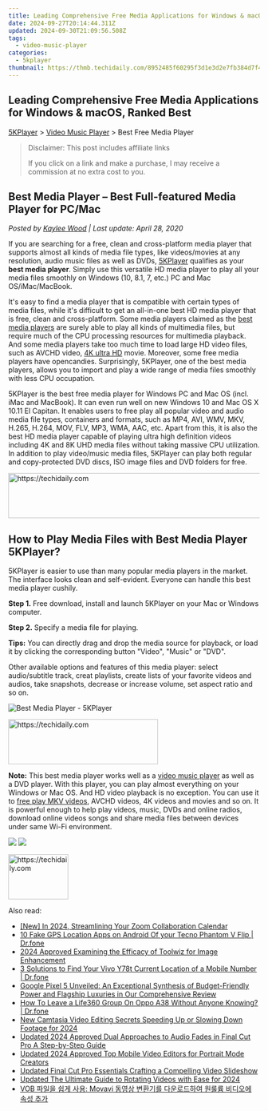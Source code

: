 ```yaml
---
title: Leading Comprehensive Free Media Applications for Windows & macOS, Ranked Best
date: 2024-09-27T20:14:44.311Z
updated: 2024-09-30T21:09:56.508Z
tags:
  - video-music-player
categories:
  - 5kplayer
thumbnail: https://thmb.techidaily.com/8952485f60295f3d1e3d2e7fb384d7f4849fc0ba1ac13c5b58f754ed696cbd0a.jpg
---
```


## Leading Comprehensive Free Media Applications for Windows & macOS, Ranked Best

[5KPlayer](https://tools.techidaily.com/5kplayer/products/) \> [Video Music Player](https://tools.techidaily.com/5kplayer/video-music-player/) \> Best Free Media Player

>  Disclaimer: This post includes affiliate links
>
>  If you click on a link and make a purchase, I may receive a commission at no extra cost to you.
>

## Best Media Player – Best Full-featured Media Player for PC/Mac

 _Posted by [Kaylee Wood](https://www.quora.com/profile/Amanda-Hu-21) | Last update: April 28, 2020_

If you are searching for a free, clean and cross-platform media player that supports almost all kinds of media file types, like videos/movies at any resolution, audio music files as well as DVDs, [5KPlayer](https://tools.techidaily.com/5kplayer/products/) qualifies as your **best media player**. Simply use this versatile HD media player to play all your media files smoothly on Windows (10, 8.1, 7, etc.) PC and Mac OS/iMac/MacBook.

It's easy to find a media player that is compatible with certain types of media files, while it's difficult to get an all-in-one best HD media player that is free, clean and cross-platform. Some media players claimed as the [best media players](https://tools.techidaily.com/5kplayer/video-music-player/) are surely able to play all kinds of multimedia files, but require much of the CPU processing resources for multimedia playback. And some media players take too much time to load large HD video files, such as AVCHD video, [4K ultra HD](https://tools.techidaily.com/5kplayer/video-music-player/) movie. Moreover, some free media players have opencandies. Surprisingly, 5KPlayer, one of the best media players, allows you to import and play a wide range of media files smoothly with less CPU occupation.

5KPlayer is the best free media player for Windows PC and Mac OS (incl. iMac and MacBook). It can even run well on new Windows 10 and Mac OS X 10.11 El Capitan. It enables users to free play all popular video and audio media file types, containers and formats, such as MP4, AVI, WMV, MKV, H.265, H.264, MOV, FLV, MP3, WMA, AAC, etc. Apart from this, it is also the best HD media player capable of playing ultra high definition videos including 4K and 8K UHD media files without taking massive CPU utilization. In addition to play video/music media files, 5KPlayer can play both regular and copy-protected DVD discs, ISO image files and DVD folders for free.

<!-- affiliate ads begin -->
<a href="https://ephamedtechinc.pxf.io/c/5597632/2136627/26400" target="_top" id="2136627">
  <img src="//a.impactradius-go.com/display-ad/26400-2136627" border="0" alt="https://techidaily.com" width="728" height="90"/>
</a>
<img height="0" width="0" src="https://ephamedtechinc.pxf.io/i/5597632/2136627/26400" style="position:absolute;visibility:hidden;" border="0" />
<!-- affiliate ads end -->

## How to Play Media Files with Best Media Player 5KPlayer?

5KPlayer is easier to use than many popular media players in the market. The interface looks clean and self-evident. Everyone can handle this best media player cushily.

**Step 1.** Free download, install and launch 5KPlayer on your Mac or Windows computer.

**Step 2.** Specify a media file for playing.

**Tips:** You can directly drag and drop the media source for playback, or load it by clicking the corresponding button "Video", "Music" or "DVD". 

Other available options and features of this media player: select audio/subtitle track, creat playlists, create lists of your favorite videos and audios, take snapshots, decrease or increase volume, set aspect ratio and so on. 

![Best Media Player - 5KPlayer](https://www.5kplayer.com/video-music-player/img/youtube-0119-01.png) 

<!-- affiliate ads begin -->
<a href="https://aligracehair.sjv.io/c/5597632/1959707/19272" target="_top" id="1959707">
  <img src="//a.impactradius-go.com/display-ad/19272-1959707" border="0" alt="https://techidaily.com" width="300" height="90"/>
</a>
<img height="0" width="0" src="https://aligracehair.sjv.io/i/5597632/1959707/19272" style="position:absolute;visibility:hidden;" border="0" />
<!-- affiliate ads end -->

**Note:** This best media player works well as a [video music player](https://tools.techidaily.com/5kplayer/video-music-player/) as well as a DVD player. With this player, you can play almost everything on your Windows or Mac OS. And HD video playback is no exception. You can use it to [free play MKV videos](https://tools.techidaily.com/5kplayer/video-music-player/), AVCHD videos, 4K videos and movies and so on. It is powerful enough to help play videos, music, DVDs and online radios, download online videos songs and share media files between devices under same Wi-Fi environment. 

[![](https://www.5kplayer.com/video-music-player/../button/freedownbackwin.png)](https://tools.techidaily.com/5kplayer/products/) [![](https://www.5kplayer.com/video-music-player/../button/freedownbackmac.png)](https://tools.techidaily.com/5kplayer/products/)

<!-- affiliate ads begin -->
<a href="https://aligracehair.sjv.io/c/5597632/2135394/19272" target="_top" id="2135394">
  <img src="//a.impactradius-go.com/display-ad/19272-2135394" border="0" alt="https://techidaily.com" width="120" height="90"/>
</a>
<img height="0" width="0" src="https://aligracehair.sjv.io/i/5597632/2135394/19272" style="position:absolute;visibility:hidden;" border="0" />
<!-- affiliate ads end -->

<ins class="adsbygoogle"
     style="display:block"
     data-ad-format="autorelaxed"
     data-ad-client="ca-pub-7571918770474297"
     data-ad-slot="1223367746"></ins>

<ins class="adsbygoogle"
     style="display:block"
     data-ad-client="ca-pub-7571918770474297"
     data-ad-slot="8358498916"
     data-ad-format="auto"
     data-full-width-responsive="true"></ins>

<span class="atpl-alsoreadstyle">Also read:</span>
<div><ul>
<li><a href="https://screen-mirroring-recording.techidaily.com/new-in-2024-streamlining-your-zoom-collaboration-calendar/"><u>[New] In 2024, Streamlining Your Zoom Collaboration Calendar</u></a></li>
<li><a href="https://android-location.techidaily.com/10-fake-gps-location-apps-on-android-of-your-tecno-phantom-v-flip-drfone-by-drfone-virtual/"><u>10 Fake GPS Location Apps on Android Of your Tecno Phantom V Flip | Dr.fone</u></a></li>
<li><a href="https://fox-access.techidaily.com/2024-approved-examining-the-efficacy-of-toolwiz-for-image-enhancement/"><u>2024 Approved Examining the Efficacy of Toolwiz for Image Enhancement</u></a></li>
<li><a href="https://android-location-track.techidaily.com/3-solutions-to-find-your-vivo-y78t-current-location-of-a-mobile-number-drfone-by-drfone-virtual-android/"><u>3 Solutions to Find Your Vivo Y78t Current Location of a Mobile Number | Dr.fone</u></a></li>
<li><a href="https://buynow-info.techidaily.com/google-pixel-5-unveiled-an-exceptional-synthesis-of-budget-friendly-power-and-flagship-luxuries-in-our-comprehensive-review/"><u>Google Pixel 5 Unveiled: An Exceptional Synthesis of Budget-Friendly Power and Flagship Luxuries in Our Comprehensive Review</u></a></li>
<li><a href="https://location-social.techidaily.com/how-to-leave-a-life360-group-on-oppo-a38-without-anyone-knowing-drfone-by-drfone-virtual-android/"><u>How To Leave a Life360 Group On Oppo A38 Without Anyone Knowing? | Dr.fone</u></a></li>
<li><a href="https://video-ai-editor.techidaily.com/new-camtasia-video-editing-secrets-speeding-up-or-slowing-down-footage-for-2024/"><u>New Camtasia Video Editing Secrets Speeding Up or Slowing Down Footage for 2024</u></a></li>
<li><a href="https://video-ai-editor.techidaily.com/updated-2024-approved-dual-approaches-to-audio-fades-in-final-cut-pro-a-step-by-step-guide/"><u>Updated 2024 Approved Dual Approaches to Audio Fades in Final Cut Pro A Step-by-Step Guide</u></a></li>
<li><a href="https://video-ai-editor.techidaily.com/updated-2024-approved-top-mobile-video-editors-for-portrait-mode-creators/"><u>Updated 2024 Approved Top Mobile Video Editors for Portrait Mode Creators</u></a></li>
<li><a href="https://video-ai-editor.techidaily.com/updated-final-cut-pro-essentials-crafting-a-compelling-video-slideshow/"><u>Updated Final Cut Pro Essentials Crafting a Compelling Video Slideshow</u></a></li>
<li><a href="https://video-ai-editor.techidaily.com/updated-the-ultimate-guide-to-rotating-videos-with-ease-for-2024/"><u>Updated The Ultimate Guide to Rotating Videos with Ease for 2024</u></a></li>
<li><a href="https://techtrends.techidaily.com/1726222836643-vob-movavi/"><u>VOB 파일을 쉽게 사용: Movavi 동영상 변환기를 다운로드하여 원룰륨 비디오에 속성 추가</u></a></li>
</ul></div>

